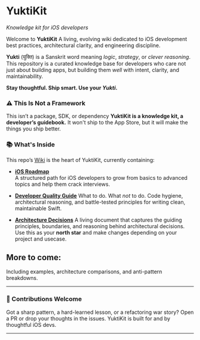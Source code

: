 # YuktiKit

_Knowledge kit for iOS developers_

Welcome to **YuktiKit** A living, evolving wiki dedicated to iOS development best practices, architectural clarity, and engineering discipline.

**Yukti** (युक्ति) is a Sanskrit word meaning _logic_, _strategy_, or _clever reasoning_. This repository is a curated knowledge base for developers who care not just about building apps, but building them _well_ with intent, clarity, and maintainability.

**Stay thoughtful. Ship smart. Use your _Yukti_.**

### ⚠️ This Is Not a Framework

This isn’t a package, SDK, or dependency **YuktiKit is a knowledge kit, a developer’s guidebook.** It won't ship to the App Store, but it will make the things you ship better.

### 📚 What's Inside

This repo’s [Wiki](https://github.com/codecat15/YuktiKit/tree/main/wiki) is the heart of YuktiKit, currently containing:

- **[iOS Roadmap](https://github.com/codecat15/YuktiKit/blob/main/wiki/iOS-Roadmap.md)**  
  A structured path for iOS developers to grow from basics to advanced topics and help them crack interviews.

- **[Developer Quality Guide](https://github.com/codecat15/YuktiKit/blob/main/wiki/Developer-Quality-Guide.md)**
  What to do. What _not_ to do. Code hygiene, architectural reasoning, and battle-tested principles for writing clean, maintainable Swift.

- **[Architecture Decisions](https://github.com/codecat15/YuktiKit/blob/main/wiki/Architecture%20Patterns/Architecture-Context-Guide.md)**
  A living document that captures the guiding principles, boundaries, and reasoning behind architectural decisions. Use this as your **north star** and make changes depending on your project and usecase.

## More to come:

Including examples, architecture comparisons, and anti-pattern breakdowns.

---

### 🤝 Contributions Welcome

Got a sharp pattern, a hard-learned lesson, or a refactoring war story? Open a PR or drop your thoughts in the issues. YuktiKit is built for and by thoughtful iOS devs.

---
